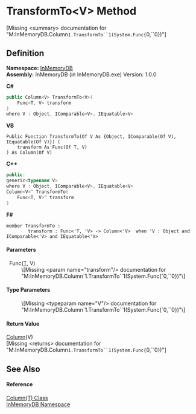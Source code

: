 # TransformTo&lt;V&gt; Method


\[Missing &lt;summary&gt; documentation for "M:InMemoryDB.Column`1.TransformTo``1(System.Func{`0,``0})"\]



## Definition
**Namespace:** <a href="044e8d7f-0f94-a8b4-bd65-529f6359fdf7">InMemoryDB</a>  
**Assembly:** InMemoryDB (in InMemoryDB.exe) Version: 1.0.0

**C#**
``` C#
public Column<V> TransformTo<V>(
	Func<T, V> transform
)
where V : Object, IComparable<V>, IEquatable<V>

```
**VB**
``` VB
Public Function TransformTo(Of V As {Object, IComparable(Of V), IEquatable(Of V)}) ( 
	transform As Func(Of T, V)
) As Column(Of V)
```
**C++**
``` C++
public:
generic<typename V>
where V : Object, IComparable<V>, IEquatable<V>
Column<V>^ TransformTo(
	Func<T, V>^ transform
)
```
**F#**
``` F#
member TransformTo : 
        transform : Func<'T, 'V> -> Column<'V>  when 'V : Object and IComparable<'V> and IEquatable<'V>
```



#### Parameters
<dl><dt>  Func(<a href="a3853ea2-4fee-619e-3239-92fbf306e5a8">T</a>, V)</dt><dd>\[Missing &lt;param name="transform"/&gt; documentation for "M:InMemoryDB.Column`1.TransformTo``1(System.Func{`0,``0})"\]</dd></dl>

#### Type Parameters
<dl><dt /><dd>\[Missing &lt;typeparam name="V"/&gt; documentation for "M:InMemoryDB.Column`1.TransformTo``1(System.Func{`0,``0})"\]</dd></dl>

#### Return Value
<a href="a3853ea2-4fee-619e-3239-92fbf306e5a8">Column</a>(V)  
\[Missing &lt;returns&gt; documentation for "M:InMemoryDB.Column`1.TransformTo``1(System.Func{`0,``0})"\]

## See Also


#### Reference
<a href="a3853ea2-4fee-619e-3239-92fbf306e5a8">Column(T) Class</a>  
<a href="044e8d7f-0f94-a8b4-bd65-529f6359fdf7">InMemoryDB Namespace</a>  
